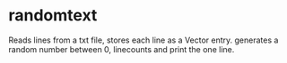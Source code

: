 # randomtext
Reads lines from a txt file, stores each line as a Vector entry. generates a random number between 0, linecounts and print the one line.
